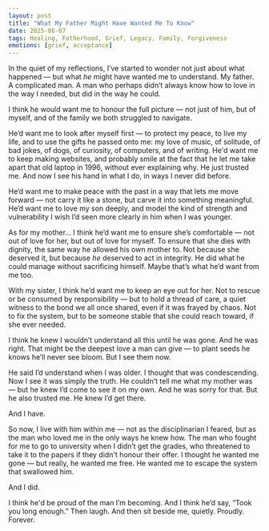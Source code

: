 ```yaml
---
layout: post
title: "What My Father Might Have Wanted Me To Know"
date: 2025-06-07
tags: Healing, Fatherhood, Grief, Legacy, Family, Forgiveness
emotions: [grief, acceptance]
---
```


In the quiet of my reflections, I’ve started to wonder not just about what happened — but what *he* might have wanted me to understand. My father. A complicated man. A man who perhaps didn’t always know how to love in the way I needed, but did in the way he could.

I think he would want me to honour the full picture — not just of him, but of myself, and of the family we both struggled to navigate.

He’d want me to look after myself first — to protect my peace, to live my life, and to use the gifts he passed onto me: my love of music, of solitude, of bad jokes, of dogs, of curiosity, of computers, and of writing. He'd want me to keep making websites, and probably smile at the fact that he let me take apart that old laptop in 1996, without ever explaining why. He just trusted me. And now I see his hand in what I do, in ways I never did before.

He’d want me to make peace with the past in a way that lets me move forward — not carry it like a stone, but carve it into something meaningful. He’d want me to love my son deeply, and model the kind of strength and vulnerability I wish I’d seen more clearly in him when I was younger.

As for my mother… I think he’d want me to ensure she’s comfortable — not out of love for her, but out of love for myself. To ensure that she dies with dignity, the same way he allowed his own mother to. Not because she deserved it, but because *he* deserved to act in integrity. He did what he could manage without sacrificing himself. Maybe that’s what he’d want from me too.

With my sister, I think he’d want me to keep an eye out for her. Not to rescue or be consumed by responsibility — but to hold a thread of care, a quiet witness to the bond we all once shared, even if it was frayed by chaos. Not to fix the system, but to be someone stable that she could reach toward, if she ever needed.

I think he knew I wouldn’t understand all this until he was gone. And he was right. That might be the deepest love a man can give — to plant seeds he knows he’ll never see bloom. But I see them now.

He said I’d understand when I was older. I thought that was condescending. Now I see it was simply the truth. He couldn’t tell me what my mother was — but he knew I’d come to see it on my own. And he was sorry for that. But he also trusted me. He knew I’d get there.

And I have.

So now, I live with him within me — not as the disciplinarian I feared, but as the man who loved me in the only ways he knew how. The man who fought for me to go to university when I didn’t get the grades, who threatened to take it to the papers if they didn't honour their offer. I thought he wanted me gone — but really, he wanted me free. He wanted me to escape the system that swallowed him.

And I did.

I think he'd be proud of the man I’m becoming. And I think he’d say, “Took you long enough.” Then laugh. And then sit beside me, quietly. Proudly. Forever.
